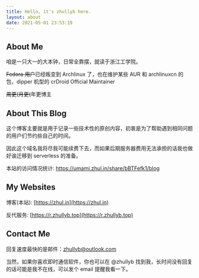 ```yaml
---
title: Hello, it's zhullyb here.
layout: about
date: 2021-05-01 23:53:19
---
```


## About Me

咱是一只大一的大本钟，日常全靠摆，就读于浙江工学院。

~~Fedora 用户~~已经叛变到 Archlinux 了，也在维护某些 AUR 和 archlinuxcn 的包，dipper 机型的 crDroid Official Maintainer

~~周更(月更(~~年更博主

## About This Blog

这个博客主要就是用于记录一些技术性的原创内容，初衷是为了帮助遇到相同问题的用户们节约些自己的时间。

因此这个域名我将尽我可能续费下去，而如果后期服务器费用无法承担的话我也做好诶迁移到 serverless 的准备。

本站的访问情况统计: https://umami.zhul.in/share/bBTFefk1/blog

## My Websites

博客(本站): [https://zhul.in](https://zhul.in)

反代服务: [https://r.zhullyb.top](https://r.zhullyb.top)

## Contact Me

回复速度最快的是邮件：zhullyb@outlook.com

当然，如果你喜欢即时通信软件，你也可以在 @zhullyb 找到我，长时间没有回复的话可能是我不在线，可以发个 email 提醒我看一下。
